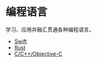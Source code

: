 # 编程语言

学习、应用并融汇贯通各种编程语言。

- [Swift](./swift/swift.md)
- [Rust](./rust/rust.md)
- [C/C++/Objective-C](./c-style/c-style.md)
